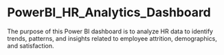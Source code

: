 # PowerBI_HR_Analytics_Dashboard
The purpose of this Power BI dashboard is to analyze HR data to identify trends, patterns, and insights related to employee attrition, demographics, and satisfaction. 
